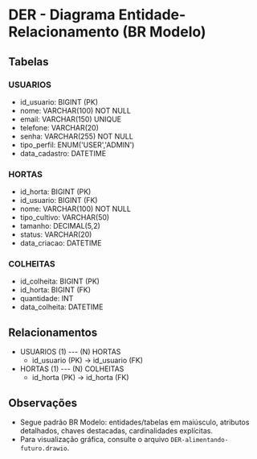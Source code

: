 # DER - Diagrama Entidade-Relacionamento (BR Modelo)

## Tabelas

### USUARIOS
- id_usuario: BIGINT (PK)
- nome: VARCHAR(100) NOT NULL
- email: VARCHAR(150) UNIQUE
- telefone: VARCHAR(20)
- senha: VARCHAR(255) NOT NULL
- tipo_perfil: ENUM('USER','ADMIN')
- data_cadastro: DATETIME

### HORTAS
- id_horta: BIGINT (PK)
- id_usuario: BIGINT (FK)
- nome: VARCHAR(100) NOT NULL
- tipo_cultivo: VARCHAR(50)
- tamanho: DECIMAL(5,2)
- status: VARCHAR(20)
- data_criacao: DATETIME

### COLHEITAS
- id_colheita: BIGINT (PK)
- id_horta: BIGINT (FK)
- quantidade: INT
- data_colheita: DATETIME

## Relacionamentos
- USUARIOS (1) --- (N) HORTAS
  - id_usuario (PK) → id_usuario (FK)
- HORTAS (1) --- (N) COLHEITAS
  - id_horta (PK) → id_horta (FK)

## Observações
- Segue padrão BR Modelo: entidades/tabelas em maiúsculo, atributos detalhados, chaves destacadas, cardinalidades explícitas.
- Para visualização gráfica, consulte o arquivo `DER-alimentando-futuro.drawio`.
